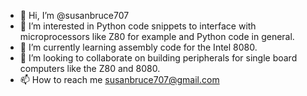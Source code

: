 - 👋 Hi, I’m @susanbruce707
- 👀 I’m interested in Python code snippets to interface with microprocessors like Z80 for example and Python code in general.
- 🌱 I’m currently learning assembly code for the Intel 8080.
- 💞️ I’m looking to collaborate on building peripherals for single board computers like the Z80 and 8080.
- 📫 How to reach me susanbruce707@gmail.com

<!---
susanbruce707/susanbruce707 is a ✨ special ✨ repository because its `README.md` (this file) appears on your GitHub profile.
You can click the Preview link to take a look at your changes.
--->
